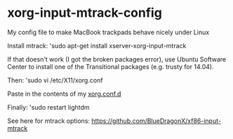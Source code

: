# xorg-input-mtrack-config
My config file to make MacBook trackpads behave nicely under Linux


Install mtrack:
'sudo apt-get install xserver-xorg-input-mtrack
 
If that doesn't work (I got the broken packages error), use Ubuntu Software Center to install one of the Transitional packages (e.g. trusty for 14.04).

Then:
'sudo vi /etc/X11/xorg.conf

Paste in the contents of my [xorg.conf.d](https://raw.githubusercontent.com/JimSangwine/xorg-input-mtrack-config/master/xorg.conf.d)

Finally:
'sudo restart lightdm

See here for mtrack options: https://github.com/BlueDragonX/xf86-input-mtrack 
